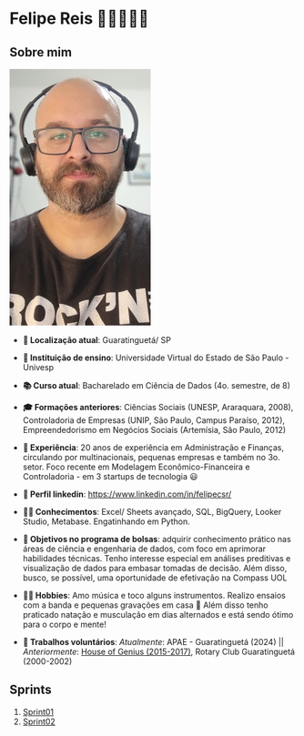 # Felipe Reis 🔬🧬🎲🎲🤘

## Sobre mim

   ![Foto de perfil](img/perfil.jpg)

- **📍 Localização atual**: Guaratinguetá/ SP

- **🏫 Instituição de ensino**: Universidade Virtual do Estado de São Paulo - Univesp

- **📚 Curso atual**: Bacharelado em Ciência de Dados (4o. semestre, de 8)

- **🎓 Formações anteriores**: Ciências Sociais (UNESP, Araraquara, 2008), Controladoria de Empresas (UNIP, São Paulo, Campus Paraíso, 2012), Empreendedorismo em Negócios Sociais (Artemísia, São Paulo, 2012)

- **💼 Experiência**: 20 anos de experiência em Administração e Finanças, circulando por multinacionais, pequenas empresas e também no 3o. setor. Foco recente em Modelagem Econômico-Financeira e Controladoria - em 3 startups de tecnologia 😃

- **💼 Perfil linkedin**: https://www.linkedin.com/in/felipecsr/

- **👨‍💻 Conhecimentos**: Excel/ Sheets avançado, SQL, BigQuery, Looker Studio, Metabase. Engatinhando em Python.

- **🎯 Objetivos no programa de bolsas**: adquirir conhecimento prático nas áreas de ciência e engenharia de dados, com foco em aprimorar habilidades técnicas. Tenho interesse especial em análises preditivas e visualização de dados para embasar tomadas de decisão. Além disso, busco, se possível, uma oportunidade de efetivação na Compass UOL

- **🚴‍♂️ Hobbies**: Amo música e toco alguns instrumentos. Realizo ensaios com a banda e pequenas gravações em casa 💛 Além disso tenho praticado natação e musculação em dias alternados e está sendo ótimo para o corpo e mente!

- **🤍 Trabalhos voluntários**: *Atualmente*: APAE - Guaratinguetá (2024) || *Anteriormente*: [House of Genius (2015-2017)](http://houseofgenius.org/), Rotary Club Guaratinguetá (2000-2002)


## Sprints 

1. [Sprint01](Sprint01/README.md)
2. [Sprint02](Sprint02/README.md)